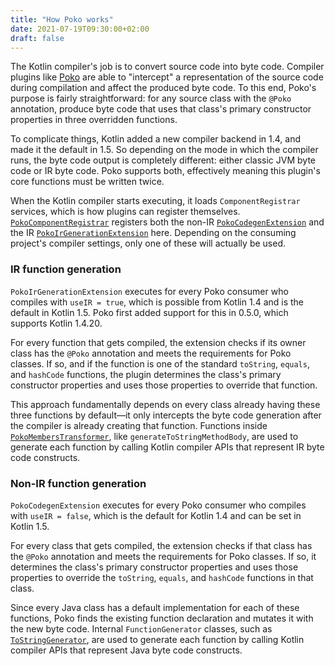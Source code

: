 ```yaml
---
title: "How Poko works"
date: 2021-07-19T09:30:00+02:00
draft: false
---
```


The Kotlin compiler's job is to convert source code into byte code. Compiler plugins like [Poko](https://github.com/drewhamilton/Poko)
are able to "intercept" a representation of the source code during compilation and affect the
produced byte code. To this end, Poko's purpose is fairly straightforward: for any source class with
the `@Poko` annotation, produce byte code that uses that class's primary constructor properties in
three overridden functions.

To complicate things, Kotlin added a new compiler backend in 1.4, and made it the default in 1.5. So
depending on the mode in which the compiler runs, the byte code output is completely different:
either classic JVM byte code or IR byte code. Poko supports both, effectively meaning this plugin's
core functions must be written twice.

When the Kotlin compiler starts executing, it loads `ComponentRegistrar` services, which is how
plugins can register themselves. [`PokoComponentRegistrar`](https://github.com/drewhamilton/Poko/blob/main/poko-compiler-plugin/src/main/kotlin/dev/drewhamilton/poko/PokoComponentRegistrar.kt)
registers both the non-IR [`PokoCodegenExtension`](https://github.com/drewhamilton/Poko/blob/main/poko-compiler-plugin/src/main/kotlin/dev/drewhamilton/poko/codegen/PokoCodegenExtension.kt)
and the IR [`PokoIrGenerationExtension`](https://github.com/drewhamilton/Poko/blob/main/poko-compiler-plugin/src/main/kotlin/dev/drewhamilton/poko/ir/PokoIrGenerationExtension.kt)
here. Depending on the consuming project's compiler settings, only one of these will actually be
used.

### IR function generation

`PokoIrGenerationExtension` executes for every Poko consumer who compiles with `useIR = true`, which
is possible from Kotlin 1.4 and is the default in Kotlin 1.5. Poko first added support for this in
0.5.0, which supports Kotlin 1.4.20.

For every function that gets compiled, the extension checks if its owner class has the `@Poko`
annotation and meets the requirements for Poko classes. If so, and if the function is one of the
standard `toString`, `equals`, and `hashCode` functions, the plugin determines the class's primary
constructor properties and uses those properties to override that function.

This approach fundamentally depends on every class already having these three functions by
default—it only intercepts the byte code generation after the compiler is already creating that
function. Functions inside [`PokoMembersTransformer`](https://github.com/drewhamilton/Poko/blob/main/poko-compiler-plugin/src/main/kotlin/dev/drewhamilton/poko/ir/PokoMembersTransformer.kt),
like `generateToStringMethodBody`, are used to generate each function by calling Kotlin compiler
APIs that represent IR byte code constructs.

### Non-IR function generation

`PokoCodegenExtension` executes for every Poko consumer who compiles with `useIR = false`, which is
the default for Kotlin 1.4 and can be set in Kotlin 1.5.

For every class that gets compiled, the extension checks if that class has the `@Poko` annotation
and meets the requirements for Poko classes. If so, it determines the class's primary constructor
properties and uses those properties to override the `toString`, `equals`, and `hashCode` functions
in that class.

Since every Java class has a default implementation for each of these functions, Poko finds the
existing function declaration and mutates it with the new byte code. Internal `FunctionGenerator`
classes, such as [`ToStringGenerator`](https://github.com/drewhamilton/Poko/blob/main/poko-compiler-plugin/src/main/kotlin/dev/drewhamilton/poko/codegen/ToStringGenerator.kt),
are used to generate each function by calling Kotlin compiler APIs that represent Java byte code
constructs.
